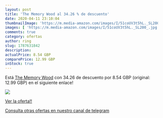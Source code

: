 ```yaml
---
layout: post
title: 'The Memory Wood al 34.26 % de descuento'
date: 2020-04-11 23:10:04
thumbnailImage: 'https://m.media-amazon.com/images/I/51coUV3t5hL._SL200_.jpg'
images: [ 'https://m.media-amazon.com/images/I/51coUV3t5hL._SL200_.jpg' ]
comments: true
category: ofertas
author: ring
slug: 1787631842
description:
actualPrice: 8.54 GBP
comparePrice: 12.99 GBP
inStock: true
---
```


Está [The Memory Wood](https://www.amazon.com/dp/1787631842/?tag=redken08-20) con 34.26 de descuento por 8.54 GBP (original: 12.99 GBP) en el siguiente enlace!

[![](https://m.media-amazon.com/images/I/51coUV3t5hL._SL200_.jpg)](https://www.amazon.com/dp/1787631842/?tag=redken08-20)

[Ver la oferta!!](https://www.amazon.com/dp/1787631842/?tag=redken08-20)

[Consulta otras ofertas en nuestro canal de telegram](https://t.me/s/ofertas25)
